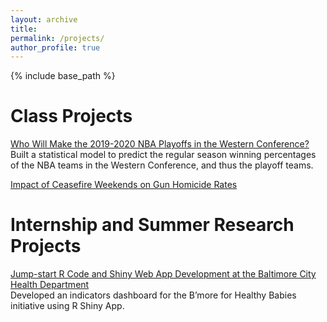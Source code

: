 ```yaml
---
layout: archive
title: 
permalink: /projects/
author_profile: true
---
```


{% include base_path %}

Class Projects
===============

[Who Will Make the 2019-2020 NBA Playoffs in the Western Conference?](https://advds71x.github.io/NBAproj/)  
Built a statistical model to predict the regular season winning percentages of the NBA teams in the Western Conference, and thus the playoff teams. 

[Impact of Ceasefire Weekends on Gun Homicide Rates](712-hw1-assignment.html)

Internship and Summer Research Projects
===============
[Jump-start R Code and Shiny Web App Development at the Baltimore City Health Department](https://www.jhsph.edu/offices-and-services/practice-and-training/school-wide-opportunities/practice-for-students/phase/_documents/PHASE-Presentations/2018-2019/Presentation_Zhang.pdf)  
Developed an indicators dashboard for the B’more for Healthy Babies initiative using R Shiny App.
